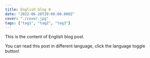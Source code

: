 ```yaml
---
title: English blog 6
date: "2022-06-20T20:08:00.000Z"
cover: "./cover.jpg"
tags: ["tag1", "tag2", "tag3"]
---
```


This is the content of English blog post.

You can read this post in different language, click the language toggle button!

